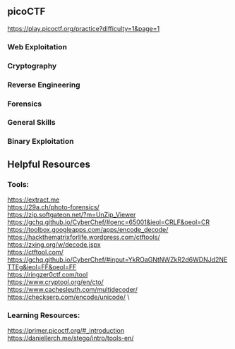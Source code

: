 ## picoCTF
https://play.picoctf.org/practice?difficulty=1&page=1
### Web Exploitation
### Cryptography
### Reverse Engineering
### Forensics
### General Skills
### Binary Exploitation

## Helpful Resources
### Tools:
https://extract.me \
https://29a.ch/photo-forensics/ \
https://zip.softgateon.net/?m=UnZip_Viewer \
https://gchq.github.io/CyberChef/#oenc=65001&ieol=CRLF&oeol=CR \
https://toolbox.googleapps.com/apps/encode_decode/ \
https://hackthematrixforlife.wordpress.com/ctftools/ \
https://zxing.org/w/decode.jspx \
https://ctftool.com/ \
https://gchq.github.io/CyberChef/#input=YkROaGNtNWZkR2d6WDNJd2NETTEg&ieol=FF&oeol=FF \
https://ringzer0ctf.com/tool \
https://www.cryptool.org/en/cto/ \
https://www.cachesleuth.com/multidecoder/
https://checkserp.com/encode/unicode/ \

### Learning Resources:
https://primer.picoctf.org/#_introduction \
https://daniellerch.me/stego/intro/tools-en/
